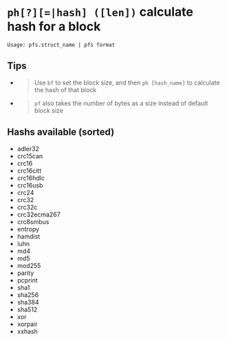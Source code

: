 <!-- TITLE: ph Hash -->

#  `ph[?][=|hash] ([len])` calculate hash for a block


```text
Usage: pfs.struct_name | pfs format
```


## Tips
  - > Use `bf` to set the block size, and then `ph [hash_name]` to calculate the hash of that block
  - > `pf` also takes the number of bytes as a size instead of default block size
## Hashs available (sorted)

- adler32
- crc15can
- crc16
- crc16citt
- crc16hdlc
- crc16usb
- crc24
- crc32
- crc32c
- crc32ecma267
- crc8smbus
- entropy
- hamdist
- luhn
- md4
- md5
- mod255
- parity
- pcprint
- sha1
- sha256
- sha384
- sha512
- xor
- xorpair
- xxhash